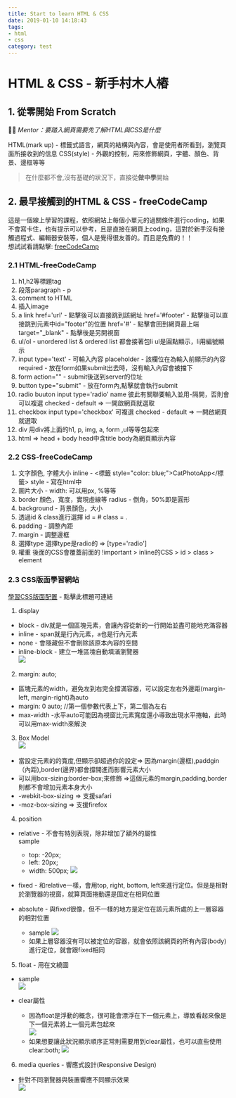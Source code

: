 ```yaml
---
title: Start to learn HTML & CSS
date: 2019-01-10 14:18:43
tags:
- html
- css
category: test
---
```


# HTML & CSS - 新手村木人樁

## 1. 從零開始 From Scratch

*Mentor：要踏入網頁需要先了解HTML與CSS是什麼*

HTML(mark up) - 標籤式語言，網頁的結構與內容，會是使用者所看到，瀏覽頁面所接收到的信息
CSS(style) - 外觀的控制，用來修飾網頁，字體、顏色、背景、邊框等等

> 在什麼都不會,沒有基礎的狀況下，直接從**做中學**開始

## 2. 最早接觸到的HTML & CSS - freeCodeCamp
這是一個線上學習的課程，依照網站上每個小單元的過關條件進行coding，如果不會寫卡住，也有提示可以參考，且是直接在網頁上coding，這對於新手沒有接觸過程式、編輯器安裝等，個人是覺得很友善的。而且是免費的！！  
想試試看請點擊: [freeCodeCamp](https://learn.freecodecamp.org/)

### 2.1 HTML-freeCodeCamp

1. h1,h2等標題tag
2. 段落paragraph - p
3. comment to HTML
4. 插入image
5. a link
        href='url'     - 點擊後可以直接跳到該網址
        href='#footer' - 點擊後可以直接跳到元素中id="footer"的位置
        href='#' - 點擊會回到網頁最上端
        target="_blank" - 點擊後是另開視窗
6. ul/ol - unordered list & ordered list
        都會接著包li
        ul是圓點顯示，li用編號顯示
7. input
        type='text' - 可輸入內容
        placeholder - 該欄位在為輸入前顯示的內容
        required - 放在form如果submit出去時，沒有輸入內容會被擋下
8. form
        action="" - submit後送到server的位址
9. button
        type="submit" - 放在form內,點擊就會執行submit
10. radio buuton
        input type='radio'
        name 彼此有關聯要輸入並用-隔開，否則會可以複選
        checked - default => 一開啟網頁就選取
11. checkbox 
        input type='checkbox' 可複選
        checked - default => 一開啟網頁就選取
12. div
        用div將上面的h1, p, img, a, form ,ul等等包起來
13. html => head + body
        head中含title
        body為網頁顯示內容

### 2.2 CSS-freeCodeCamp

1. 文字顏色, 字體大小
        inline - <標籤 style="color: blue;">CatPhotoApp</標籤>
        style - 寫在html中
2. 圖片大小 - width: 可以用px, %等等
3. border
        顏色，寬度，實現虛線等
        radius - 倒角，50%即是圓形
4. background - 背景顏色，大小
5. 透過id & class進行選擇
        id = #
        class = .
6. padding - 調整內距
7. margin - 調整邊框
8. 選擇type
        選擇type是radio的 => [type='radio']
9. 權重
        後面的CSS會覆蓋前面的
        !important > inline的CSS > id > class > element

### 2.3 CSS版面學習網站
[學習CSS版面配置](http://zh-tw.learnlayout.com/) - 點擊此標題可連結
1. display
* block - div就是一個區塊元素，會讓內容從新的一行開始並盡可能地充滿容器
* inline - span就是行內元素，a也是行內元素
* none - 會隱藏但不會刪除該原本內容的空間
* inline-block - 建立一堆區塊自動填滿瀏覽器  
![](https://i.imgur.com/XvOkZrb.png)

2. margin: auto;  
* 區塊元素的width，避免左到右完全撐滿容器，可以設定左右外邊距(margin-left, margin-right)為auto  
* margin: 0 auto; //第一個參數代表上下，第二個為左右
* max-width -水平auto可能因為視窗比元素寬度還小導致出現水平捲軸，此時可以用max-width來解決

3. Box Model  
![](https://i.imgur.com/0Y9OvCV.png)
* 當設定元素的的寬度,但顯示卻超過你的設定=> 因為margin(邊框),paddgin（內距),border(邊界)都會撐開進而影響元素大小
* 可以用box-sizing:border-box;來修飾 =>這個元素的margin,padding,border則都不會增加元素本身大小
* -webkit-box-sizing => 支援safari
* -moz-box-sizing => 支援firefox

4. position
* relative - 不會有特別表現，除非增加了額外的屬性  
sample
    * top: -20px;
    * left: 20px;
    * width: 500px;
![](https://i.imgur.com/m2pKjSt.png)

* fixed - 和relative一樣，會用top, right, bottom, left來進行定位。但是是相對於瀏覽器的視窗，就算頁面捲動還是固定在相同位置

* absolute - 與fixed很像，但不一樣的地方是定位在該元素所處的上一層容器的相對位置
    * sample
    ![](https://i.imgur.com/afVSRBJ.png)
    * 如果上層容器沒有可以被定位的容器，就會依照該網頁的所有內容(body)進行定位，就會跟fixed相同

5. float - 用在文繞圖
* sample  
![](https://i.imgur.com/rxyZhMf.png)

* clear屬性
    * 因為float是浮動的概念，很可能會漂浮在下一個元素上，導致看起來像是下一個元素將上一個元素包起來  
    ![](https://i.imgur.com/5jM2642.png)
    * 如果想要讓此狀況顯示順序正常則需要用到clear屬性，也可以直些使用clear:both;
    ![](https://i.imgur.com/jkQxZ5J.png)

6. media queries - 響應式設計(Responsive Design)
* 針對不同瀏覽器與裝置響應不同顯示效果  
![](https://i.imgur.com/BXz0KrK.png)


